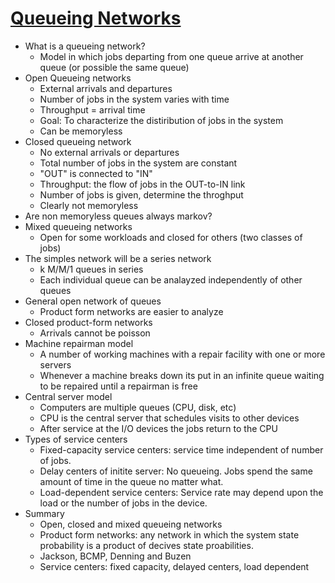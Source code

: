 # [Queueing Networks](https://www.cse.wustl.edu/~jain/cse567-17/k_32qn.htm)
* What is a queueing network?
	- Model in which jobs departing from one queue arrive at another queue (or possible the same queue)
* Open Queueing networks
	- External arrivals and departures
	- Number of jobs in the system varies with time
	- Throughput = arrival time
	- Goal: To characterize the distiribution of jobs in the system
	- Can be memoryless
* Closed queueing network
	- No external arrivals or departures
	- Total number of jobs in the system are constant
	- "OUT" is connected to "IN"
	- Throughput: the flow of jobs in the OUT-to-IN link
	- Number of jobs is given, determine the throghput
	- Clearly not memoryless
* Are non memoryless queues always markov?
* Mixed queueing networks
	- Open for some workloads and closed for others (two classes of jobs)
* The simples network will be a series network
	- k M/M/1 queues in series
	- Each individual queue can be analayzed independently of other queues
* General open network of queues
	- Product form networks are easier to analyze
* Closed product-form networks
	- Arrivals cannot be poisson
* Machine repairman model
	- A number of working machines with a repair facility with one or more servers
	- Whenever a machine breaks down its put in an infinite queue waiting to be repaired until a repairman is free
* Central server model
	- Computers are multiple queues (CPU, disk, etc)
	- CPU is the central server that schedules visits to other devices
	- After service at the I/O devices the jobs return to the CPU
* Types of service centers
	- Fixed-capacity service centers: service time independent of number of jobs.
	- Delay centers of initite server: No queueing. Jobs spend the same amount of time in the queue no matter what.
	- Load-dependent service centers: Service rate may depend upon the load or the number of jobs in the device.
* Summary
	- Open, closed and mixed queueing networks
	- Product form networks: any network in which the system state probability is a product of decives state proabilities.
	- Jackson, BCMP, Denning and Buzen
	- Service centers: fixed capacity, delayed centers, load dependent
